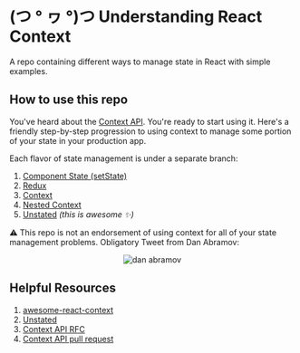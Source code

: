 # (つ ° ヮ °)つ Understanding React Context

A repo containing different ways to manage state in React with simple examples.

## How to use this repo

You've heard about the [Context API](https://reactjs.org/docs/context.html). You're ready to start using it. Here's a friendly step-by-step progression to using context to manage some portion of your state in your production app.

Each flavor of state management is under a separate branch:

1.  [Component State (setState)](https://github.com/matthamil/react-context/tree/1-component-state)
1.  [Redux](https://github.com/matthamil/react-context/tree/2-redux-state)
1.  [Context](https://github.com/matthamil/react-context/tree/3-context)
1.  [Nested Context](https://github.com/matthamil/react-context/tree/4-nested-context)
1.  [Unstated](https://github.com/matthamil/react-context/tree/5-unstated) _(this is awesome :sparkles:)_

:warning: This repo is not an endorsement of using context for all of your state management problems. Obligatory Tweet from Dan Abramov:

<p align="center">
  <img src="https://imgur.com/wzFDx7u.png" alt="dan abramov">
</p>

## Helpful Resources

1.  [awesome-react-context](https://github.com/diegohaz/awesome-react-context)
1.  [Unstated](https://github.com/jamiebuilds/unstated)
1.  [Context API RFC](https://github.com/reactjs/rfcs/blob/master/text/0002-new-version-of-context.md)
1.  [Context API pull request](https://github.com/reactjs/rfcs/pull/2/files)
